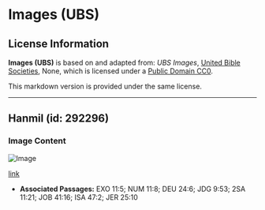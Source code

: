 # Images (UBS)

## License Information

**Images (UBS)** is based on and adapted from: _UBS Images_, [United Bible Societies](https://unitedbiblesocieties.org/), None, which is licensed under a [Public Domain CC0](https://creativecommons.org/public-domain/cc0/).

This markdown version is provided under the same license.



--------------------------------

## Hanmil (id: 292296)

### Image Content

![Image](https://cdn.aquifer.bible/aquifer-content/resources/Media/WEB-0481_handmill.jpg)

[link](https://cdn.aquifer.bible/aquifer-content/resources/Media/WEB-0481_handmill.jpg)

* **Associated Passages:** EXO 11:5; NUM 11:8; DEU 24:6; JDG 9:53; 2SA 11:21; JOB 41:16; ISA 47:2; JER 25:10

